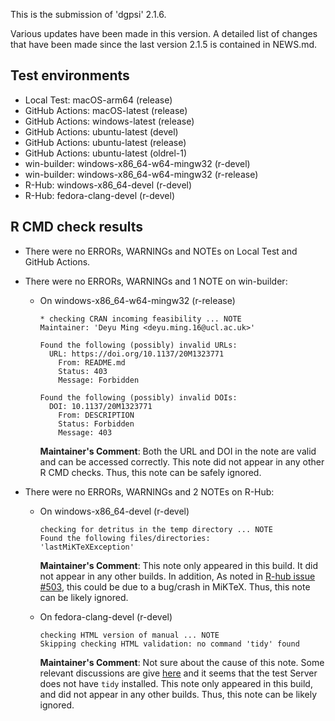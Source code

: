 This is the submission of 'dgpsi' 2.1.6.

Various updates have been made in this version. A detailed list of changes that have been made since the last version 2.1.5 is contained in NEWS.md.  

## Test environments

- Local Test: macOS-arm64 (release)
- GitHub Actions: macOS-latest (release)
- GitHub Actions: windows-latest (release)
- GitHub Actions: ubuntu-latest (devel)
- GitHub Actions: ubuntu-latest (release)
- GitHub Actions: ubuntu-latest (oldrel-1)
- win-builder: windows-x86_64-w64-mingw32 (r-devel)
- win-builder: windows-x86_64-w64-mingw32 (r-release)
- R-Hub: windows-x86_64-devel (r-devel)
- R-Hub: fedora-clang-devel (r-devel)

## R CMD check results

- There were no ERRORs, WARNINGs and NOTEs on Local Test and GitHub Actions.

- There were no ERRORs, WARNINGs and 1 NOTE on win-builder:

  * On windows-x86_64-w64-mingw32 (r-release)
  
    ```
    * checking CRAN incoming feasibility ... NOTE
    Maintainer: 'Deyu Ming <deyu.ming.16@ucl.ac.uk>'

    Found the following (possibly) invalid URLs:
      URL: https://doi.org/10.1137/20M1323771
        From: README.md
        Status: 403
        Message: Forbidden

    Found the following (possibly) invalid DOIs:
      DOI: 10.1137/20M1323771
        From: DESCRIPTION
        Status: Forbidden
        Message: 403
    ```
    
    **Maintainer's Comment**: Both the URL and DOI in the note are valid and can be accessed correctly. This note did not appear in any other R CMD checks. Thus, this note can be safely ignored.

- There were no ERRORs, WARNINGs and 2 NOTEs on R-Hub:

  * On windows-x86_64-devel (r-devel)
    
    ```
    checking for detritus in the temp directory ... NOTE
    Found the following files/directories:
    'lastMiKTeXException'
    ```

    **Maintainer's Comment**: This note only appeared in this build. It did not appear in any other builds. In addition, As noted in [R-hub issue #503](https://github.com/r-hub/rhub/issues/503), this could be due to a bug/crash in MiKTeX. Thus, this note can be likely ignored.

  * On fedora-clang-devel (r-devel)
             
    ```
    checking HTML version of manual ... NOTE
    Skipping checking HTML validation: no command 'tidy' found
    ```
            
    **Maintainer's Comment**: Not sure about the cause of this note. Some relevant discussions are give                   [here](https://groups.google.com/g/r-sig-mac/c/7u_ivEj4zhM) and it seems that the test Server does not have `tidy` installed. This note only appeared in this build, and did not appear in any other builds. Thus, this note can be likely ignored.
